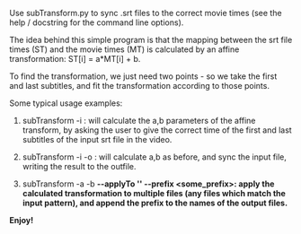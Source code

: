 Use subTransform.py to sync .srt files to the correct movie times
(see the help / docstring for the command line options).

The idea behind this simple program is that the mapping between the 
srt file times (ST) and the movie times (MT) is calculated by an affine transformation:
ST[i] = a*MT[i]  + b.

To find  the transformation, we just need two points - so we take the first and last
subtitles, and fit the transformation according to those points.

Some typical usage examples:

1. subTransform -i <filename>: will calculate the a,b parameters of the affine transform, by asking the user
to give the correct time of the first and last subtitles of the input srt file in the video.

2. subTransform -i <filename> -o <synced srt file>: will calculate a,b as before, and sync the input file, writing
the result to the outfile.

3. subTransform -a <a as float> -b <b as float> --applyTo '<some pattern>' --prefix <some_prefix>: apply the calculated
transformation to multiple files (any files which match the input pattern), and append the prefix to the names
of the output files.



Enjoy!

